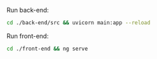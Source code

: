Run back-end:
```bash
cd ./back-end/src && uvicorn main:app --reload
```
Run front-end:
```bash
cd ./front-end && ng serve
```
